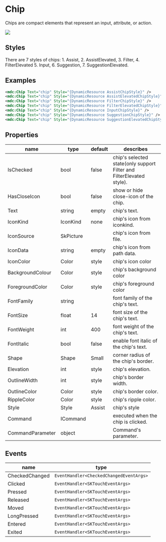 # Chip

Chips are compact elements that represent an input, attribute, or action.

![](/assets/chips.png)



## Styles

There are 7 styles of chips: 1. Assist,  2. AssistElevated,  3. Filter,  4. FilterElevated 5. Input,  6. Suggestion,  7. SuggestionElevated.

## Examples

```xml
<mdc:Chip Text="chip" Style="{DynamicResource AssistChipStyle}" />
<mdc:Chip Text="chip" Style="{DynamicResource AssistElevatedChipStyle}" />
<mdc:Chip Text="chip" Style="{DynamicResource FilterChipStyle}" />
<mdc:Chip Text="chip" Style="{DynamicResource FilterElevatedChipStyle}" />
<mdc:Chip Text="chip" Style="{DynamicResource InputChipStyle}" />
<mdc:Chip Text="chip" Style="{DynamicResource SuggestionChipStyle}" />
<mdc:Chip Text="chip" Style="{DynamicResource SuggestionElevatedChipStyle}" />
```





## Properties

| name             | type      | default | describes                                                    |
| ---------------- | --------- | ------- | ------------------------------------------------------------ |
| IsChecked        | bool      | false   | chip's selected state(only support Filter and FilterElevated style). |
| HasCloseIcon     | bool      | false   | show or hide close-icon of the chip.                         |
| Text             | string    | empty   | chip's text.                                                 |
| IconKind         | IconKind  | none    | chip's icon from iconkind.                                   |
| IconSource       | SkPicture |         | chip's icon from file.                                       |
| IconData         | string    | empty   | chip's icon from path data.                                  |
| IconColor        | Color     | style   | chip's icon color                                            |
| BackgroundColour | Color     | style   | chip's background color                                      |
| ForegroundColor  | Color     | style   | chip's foreground color                                      |
| FontFamily       | string    |         | font family of the chip's text.                              |
| FontSize         | float     | 14      | font size of the chip's text.                                |
| FontWeight       | int       | 400     | font weight of the chip's text.                              |
| FontItalic       | bool      | false   | enable font italic of the chip's text.                       |
| Shape            | Shape     | Small   | corner radius of the chip's border.                          |
| Elevation        | int       | style   | chip's elevation.                                            |
| OutlineWidth     | int       | style   | chip's border width.                                         |
| OutlineColor     | Color     | style   | chip's border color.                                         |
| RippleColor      | Color     | style   | chip's ripple color.                                         |
| Style            | Style     | Assist  | chip's style                                                 |
| Command          | ICommand  |         | executed when the chip is clicked.                           |
| CommandParameter | object    |         | Command's parameter.                                         |



## Events

| name           | type                                    |
| -------------- | --------------------------------------- |
| CheckedChanged | `EventHandler<CheckedChangedEventArgs>` |
| Clicked        | `EventHandler<SKTouchEventArgs>`        |
| Pressed        | `EventHandler<SKTouchEventArgs>`        |
| Released       | `EventHandler<SKTouchEventArgs>`        |
| Moved          | `EventHandler<SKTouchEventArgs>`        |
| LongPressed    | `EventHandler<SKTouchEventArgs>`        |
| Entered        | `EventHandler<SKTouchEventArgs>`        |
| Exited         | `EventHandler<SKTouchEventArgs>`        |

